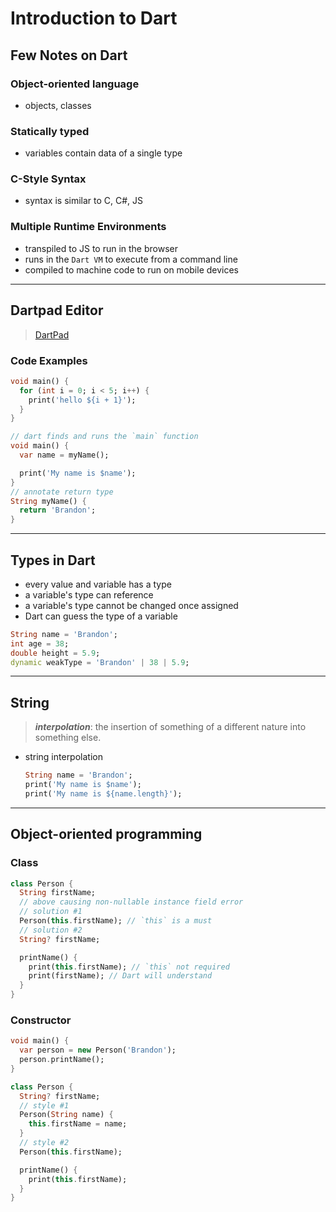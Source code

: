# Introduction to Dart

## Few Notes on Dart

### Object-oriented language

- objects, classes

### Statically typed

- variables contain data of a single type

### C-Style Syntax

- syntax is similar to C, C#, JS

### Multiple Runtime Environments

- transpiled to JS to run in the browser
- runs in the `Dart VM` to execute from a command line
- compiled to machine code to run on mobile devices

---

## Dartpad Editor

> [DartPad](https://dartpad.dartlang.org/)

### Code Examples

```dart
void main() {
  for (int i = 0; i < 5; i++) {
    print('hello ${i + 1}');
  }
}
```

```dart
// dart finds and runs the `main` function
void main() {
  var name = myName();

  print('My name is $name');
}
// annotate return type
String myName() {
  return 'Brandon';
}
```

---

## Types in Dart

- every value and variable has a type
- a variable's type can reference
- a variable's type cannot be changed once assigned
- Dart can guess the type of a variable

```dart
String name = 'Brandon';
int age = 38;
double height = 5.9;
dynamic weakType = 'Brandon' | 38 | 5.9;
```

---

## String

> _**interpolation**_: the insertion of something of a different nature into something else.

- string interpolation

  ```dart
  String name = 'Brandon';
  print('My name is $name');
  print('My name is ${name.length}');
  ```

---

## Object-oriented programming

### Class

```dart
class Person {
  String firstName;
  // above causing non-nullable instance field error
  // solution #1
  Person(this.firstName); // `this` is a must
  // solution #2
  String? firstName;

  printName() {
    print(this.firstName); // `this` not required
    print(firstName); // Dart will understand
  }
}
```

### Constructor

```dart
void main() {
  var person = new Person('Brandon');
  person.printName();
}

class Person {
  String? firstName;
  // style #1
  Person(String name) {
    this.firstName = name;
  }
  // style #2
  Person(this.firstName);

  printName() {
    print(this.firstName);
  }
}
```
